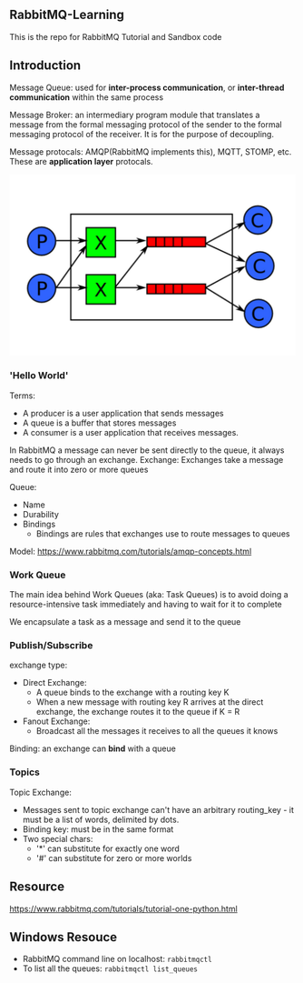 ## RabbitMQ-Learning
This is the repo for RabbitMQ Tutorial and Sandbox code

## Introduction
Message Queue: used for __inter-process communication__, or __inter-thread communication__ within the same process

Message Broker: an intermediary program module that translates a message from the formal messaging protocol of the sender to the formal messaging protocol of the receiver. It is for the purpose of decoupling.

Message protocals: AMQP(RabbitMQ implements this), MQTT, STOMP, etc. These are __application layer__ protocals.

![alt text](https://github.com/ayaohsu/RabbitMQ-Learning/blob/master/bin/AMQP-diagram.png)

### 'Hello World'
Terms:
- A producer is a user application that sends messages
- A queue is a buffer that stores messages
- A consumer is a user application that receives messages.

In RabbitMQ a message can never be sent directly to the queue, it always needs to go through an exchange.
Exchange: Exchanges take a message and route it into zero or more queues

Queue: 
- Name
- Durability
- Bindings
  - Bindings are rules that exchanges use to route messages to queues

Model:
https://www.rabbitmq.com/tutorials/amqp-concepts.html

### Work Queue
The main idea behind Work Queues (aka: Task Queues) is to avoid doing a resource-intensive task immediately and having to wait for it to complete

We encapsulate a task as a message and send it to the queue

### Publish/Subscribe
exchange type: 
- Direct Exchange:
  - A queue binds to the exchange with a routing key K
  - When a new message with routing key R arrives at the direct exchange, the exchange routes it to the queue if K = R
- Fanout Exchange:
  - Broadcast all the messages it receives to all the queues it knows

Binding: an exchange can __bind__ with a queue

### Topics
Topic Exchange: 
- Messages sent to topic exchange can't have an arbitrary routing_key - it must be a list of words, delimited by dots.
- Binding key: must be in the same format
- Two special chars:
  - '*' can substitute for exactly one word
  - '#' can substitute for zero or more worlds

## Resource
https://www.rabbitmq.com/tutorials/tutorial-one-python.html

## Windows Resouce
- RabbitMQ command line on localhost: 
`rabbitmqctl`
- To list all the queues:
`rabbitmqctl list_queues`
